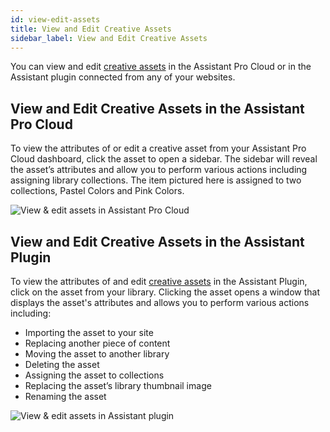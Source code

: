 ```yaml
---
id: view-edit-assets
title: View and Edit Creative Assets
sidebar_label: View and Edit Creative Assets
---
```


You can view and edit [creative assets](../overview.md#creative-assets) in the Assistant Pro Cloud or in the Assistant plugin connected from any of your websites.

## View and Edit Creative Assets in the Assistant Pro Cloud

To view the attributes of or edit a creative asset from your Assistant Pro Cloud dashboard, click the asset to open a sidebar.  The sidebar will reveal the asset’s attributes and allow you to perform various actions including assigning library collections.  The item pictured here is assigned to two collections, Pastel Colors and Pink Colors.

![View & edit assets in Assistant Pro Cloud](/img/assistant/cloud--libraries--view-edit-assets--1.jpg)

## View and Edit Creative Assets in the Assistant Plugin

To view the attributes of and edit [creative assets](../../overview.md#creative-assets) in the Assistant Plugin, click on the asset from your library.  Clicking the asset opens a window that displays the asset's attributes and allows you to perform various actions including:

* Importing the asset to your site
* Replacing another piece of content
* Moving the asset to another library
* Deleting the asset
* Assigning the asset to collections
* Replacing the asset’s library thumbnail image
* Renaming the asset

![View & edit assets in Assistant plugin](/img/assistant/cloud--libraries--view-edit-assets--2.jpg)

